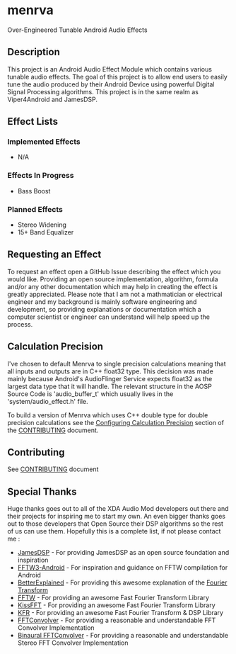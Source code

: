 # menrva
Over-Engineered Tunable Android Audio Effects

## Description
This project is an Android Audio Effect Module which contains various tunable audio effects.  The goal of this project is to allow end users to easily tune the audio produced by their Android Device using powerful Digital Signal Processing algorithms.  This project is in the same realm as Viper4Android and JamesDSP.

## Effect Lists

### Implemented Effects
  - N/A

### Effects In Progress
  - Bass Boost

### Planned Effects
  - Stereo Widening
  - 15+ Band Equalizer

## Requesting an Effect
To request an effect open a GitHub Issue describing the effect which you would like.  Providing an open source implementation, algorithm, formula and/or any other documentation which may help in creating the effect is greatly appreciated.  Please note that I am not a mathmatician or electrical engineer and my background is mainly software engineering and development, so providing explanations or documentation which a computer scientist or engineer can understand will help speed up the process.

## Calculation Precision
I've chosen to default Menrva to single precision calculations meaning that all inputs and outputs are in C++ float32 type.  This decision was made mainly because Android's AudioFlinger Service expects float32 as the largest data type that it will handle.  The relevant structure in the AOSP Source Code is 'audio_buffer_t' which usually lives in the 'system/audio_effect.h' file.

To build a version of Menrva which uses C++ double type for double precision calculations see the [Configuring Calculation Precision](CONTRIBUTING.md#configuring-calculation-precision) section of the [CONTRIBUTING](CONTRIBUTING.md) document.
  
## Contributing
See [CONTRIBUTING](CONTRIBUTING.md) document

## Special Thanks
Huge thanks goes out to all of the XDA Audio Mod developers out there and their projects for inspiring me to start my own.  An even bigger thanks goes out to those developers that Open Source their DSP algorithms so the rest of us can use them.  Hopefully this is a complete list, if not please contact me : 
  - [JamesDSP](https://github.com/james34602/JamesDSPManager) - For providing JamesDSP as an open source foundation and inspiration
  - [FFTW3-Android](https://github.com/Lauszus/fftw3-android) - For inspiration and guidance on FFTW compilation for Android
  - [BetterExplained](https://betterexplained.com/) - For providing this awesome explanation of the [Fourier Transform](https://betterexplained.com/articles/an-interactive-guide-to-the-fourier-transform/)
  - [FFTW](http://fftw.org/) - For providing an awesome Fast Fourier Transform Library
  - [KissFFT](https://github.com/mborgerding/kissfft) - For providing an awesome Fast Fourier Transform Library
  - [KFR](https://www.kfrlib.com/) - For providing an awesome Fast Fourier Transform & DSP Library
  - [FFTConvolver](https://github.com/HiFi-LoFi/FFTConvolver) - For providing a reasonable and understandable FFT Convolver Implementation
  - [Binaural FFTConvolver](https://github.com/Bendrien/FFTConvolver) - For providing a reasonable and understandable Stereo FFT Convolver Implementation
